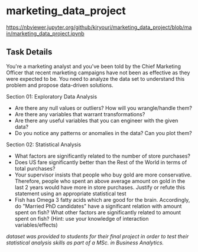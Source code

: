 # marketing_data_project
https://nbviewer.jupyter.org/github/kiryouri/marketing_data_project/blob/main/marketing_data_project.ipynb

<h2>Task Details</h2>
<p>You're a marketing analyst and you've been told by the Chief Marketing Officer that recent marketing campaigns have not been as effective as they were expected to be. You need to analyze the data set to understand this problem and propose data-driven solutions.<p>


Section 01: Exploratory Data Analysis
<ul>
<li>Are there any null values or outliers? How will you wrangle/handle them?</li>
<li>Are there any variables that warrant transformations?</li>
<li>Are there any useful variables that you can engineer with the given data?</li>
<li>Do you notice any patterns or anomalies in the data? Can you plot them?</li>
</ul>

Section 02: Statistical Analysis
<ul>
<li>What factors are significantly related to the number of store purchases?</li>
<li>Does US fare significantly better than the Rest of the World in terms of total purchases?</li>
<li>Your supervisor insists that people who buy gold are more conservative. Therefore, people who spent an above average amount on gold in the last 2 years would have more in store purchases. Justify or refute this statement using an appropriate statistical test</li>
<li>Fish has Omega 3 fatty acids which are good for the brain. Accordingly, do "Married PhD candidates" have a significant relation with amount spent on fish? What other factors are significantly related to amount spent on fish? (Hint: use your knowledge of interaction variables/effects)</li>
</ul>

*dataset was provided to students for their final project in order to test their statistical analysis skills as part of a MSc. in Business Analytics.*
